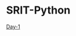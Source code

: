 # SRIT-Python

[Day-1](https://transcripts.gotomeeting.com/#/s/f406d9787ebc4af6515d5ec5f2f2786d536ecbf2fb90a2f94264b23330e58fda)

